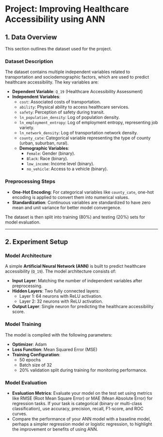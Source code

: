 # Project: Improving Healthcare Accessibility using ANN

## 1. Data Overview

This section outlines the dataset used for the project.

### Dataset Description
The dataset contains multiple independent variables related to transportation and sociodemographic factors, which are used to predict healthcare accessibility. The key variables are:

- **Dependent Variable**: `Q_19` (Healthcare Accessibility Assessment)
- **Independent Variables**:
  - `cost`: Associated costs of transportation.
  - `ability`: Physical ability to access healthcare services.
  - `safety`: Perception of safety during transit.
  - `ln_population_density`: Log of population density.
  - `ln_employment_entropy`: Log of employment entropy, representing job variety.
  - `ln_network_density`: Log of transportation network density.
  - `county_cate`: Categorical variable representing the type of county (urban, suburban, rural).
  - **Demographic Variables**:
    - `Female`: Gender (binary).
    - `Black`: Race (binary).
    - `low_income`: Income level (binary).
    - `no_vehicle`: Access to a vehicle (binary).

### Preprocessing Steps
- **One-Hot Encoding**: For categorical variables like `county_cate`, one-hot encoding is applied to convert them into numerical values.
- **Standardization**: Continuous variables are standardized to have zero mean and unit variance for better model convergence.

The dataset is then split into training (80%) and testing (20%) sets for model evaluation.

---

## 2. Experiment Setup

### Model Architecture

A simple **Artificial Neural Network (ANN)** is built to predict healthcare accessibility (`Q_19`). The model architecture consists of:
- **Input Layer**: Matching the number of independent variables after preprocessing.
- **Hidden Layers**: Two fully connected layers:
  - Layer 1: 64 neurons with ReLU activation.
  - Layer 2: 32 neurons with ReLU activation.
- **Output Layer**: Single neuron for predicting the healthcare accessibility score.

### Model Training

The model is compiled with the following parameters:
- **Optimizer**: Adam
- **Loss Function**: Mean Squared Error (MSE)
- **Training Configuration**: 
  - 50 epochs
  - Batch size of 32
  - 20% validation split during training for monitoring performance.

### Model Evaluation
- **Evaluation Metrics**: Evaluate your model on the test set using metrics like RMSE (Root Mean Square Error) or MAE (Mean Absolute Error) for regression tasks. If your task is categorical (binary or multi-class classification), use accuracy, precision, recall, F1-score, and ROC curves.
- Compare the performance of your ANN model with a baseline model, perhaps a simpler regression model or logistic regression, to highlight the improvement or benefits of using ANN.
